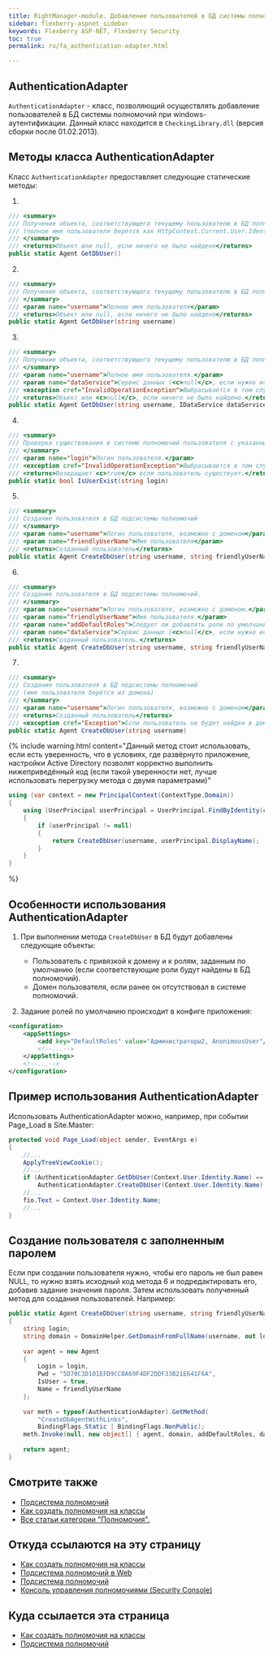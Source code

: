 ```yaml
---
title: RightManager-module. Добавление пользователей в БД системы полномочий при windows-аутентификации
sidebar: flexberry-aspnet_sidebar
keywords: Flexberry ASP-NET, Flexberry Security
toc: true
permalink: ru/fa_authentication-adapter.html

---
```


## AuthenticationAdapter

`AuthenticationAdapter` - класс, позволяющий осуществлять добавление пользователей в БД системы полномочий при windows-аутентификации.
Данный класс находится в `CheckingLibrary.dll` (версия сборки после 01.02.2013).

## Методы класса AuthenticationAdapter
Класс `AuthenticationAdapter` предоставляет следующие статические методы: 

1.

```cs
/// <summary>
/// Получение объекта, соответствующего текущему пользователю в БД полномочий
/// (полное имя пользователя берётся как HttpContext.Current.User.Identity.Name)
/// </summary>
/// <returns>Объект или null, если ничего не было найдено</returns>
public static Agent GetDbUser()
```
2. 

```cs
/// <summary>
/// Получение объекта, соответствующего текущему пользователю в БД полномочий
/// </summary>
/// <param name="username">Полное имя пользователя</param>
/// <returns>Объект или null, если ничего не было найдено</returns>
public static Agent GetDbUser(string username)
```

3.

```cs 
/// <summary>
/// Получение объекта, соответствующего текущему пользователю в БД полномочий.
/// </summary>
/// <param name="username">Полное имя пользователя.</param>
/// <param name="dataService">Сервис данных (<c>null</c>, если нужно использовать стандартный).</param>
/// <exception cref="InvalidOperationException">Выбрасывается в том случае, если в системе полномочий произошла ошибка.</exception>
/// <returns>Объект или <c>null</c>, если ничего не было найдено.</returns>
public static Agent GetDbUser(string username, IDataService dataService)
```

4.

```cs
/// <summary>
/// Проверка существования в системе полномочий пользователя с указанным логином.
/// </summary>
/// <param name="login">Логин пользователя.</param>
/// <exception cref="InvalidOperationException">Выбрасывается в том случае, если в системе полномочий произошла ошибка.</exception>
/// <returns>Возвращает <c>true</c> если пользователь существует.</returns>
public static bool IsUserExist(string login)
```

5.

```cs
/// <summary>
/// Создание пользователя в БД подсистемы полномочий
/// </summary>
/// <param name="username">Логин пользователя, возможно с доменом</param>
/// <param name="friendlyUserName">Имя пользователя</param>
/// <returns>Созданный пользователь</returns>
public static Agent CreateDbUser(string username, string friendlyUserName)
```

6.

```cs
/// <summary>
/// Создание пользователя в БД подсистемы полномочий.
/// </summary>
/// <param name="username">Логин пользователя, возможно с доменом.</param>
/// <param name="friendlyUserName">Имя пользователя.</param>
/// <param name="addDefaultRoles">Следует ли добавлять роли по умолчанию для создаваемого пользователя.</param>
/// <param name="dataService">Сервис данных (<c>null</c>, если нужно использовать стандартный).</param>
/// <returns>Созданный пользователь.</returns>
public static Agent CreateDbUser(string username, string friendlyUserName, bool addDefaultRoles, IDataService dataService)
```

7.

```cs
/// <summary>
/// Создание пользователя в БД подсистемы полномочий
/// (имя пользователя берётся из домена)
/// </summary>
/// <param name="username">Логин пользователя, возможно с доменом</param>
/// <returns>Созданный пользователь</returns>
/// <exception cref="Exception">Если пользователь не будет найден в домене, произойдёт исключительная ситуация</exception>
public static Agent CreateDbUser(string username)
```

{% include warning.html content="Данный метод стоит использовать, если есть уверенность, что в условиях, где развёрнуто приложение, настройки Active Directory позволят  корректно выполнить нижеприведённый код (если такой уверенности нет, лучше использовать перегрузку метода с двумя параметрами)"

```cs
using (var context = new PrincipalContext(ContextType.Domain))
{
	using (UserPrincipal userPrincipal = UserPrincipal.FindByIdentity(context, username))
	{
		if (userPrincipal != null)
		{
			return CreateDbUser(username, userPrincipal.DisplayName);
		}
	}
}
```

%}

## Особенности использования AuthenticationAdapter

1. При выполнении метода `CreateDbUser` в БД будут добавлены следующие объекты:

	+ Пользователь с привязкой к домену и к ролям, заданным по умолчанию (если соответствующие роли будут найдены в БД полномочий).
	+ Домен пользователя, если ранее он отсутствовал в системе полномочий.

2. Задание ролей по умолчанию происходит в конфиге приложения:

```xml
<configuration>
	<appSettings>
		<add key="DefaultRoles" value="Администраторы2, AnonimousUser"/>
		<!--...-->
	</appSettings>
	<!--...-->
</configuration>
```
## Пример использования AuthenticationAdapter

Использовать AuthenticationAdapter можно, например, при событии Page_Load в Site.Master:

```cs
protected void Page_Load(object sender, EventArgs e)
{
	//...
	ApplyTreeViewCookie();
	//...
	if (AuthenticationAdapter.GetDbUser(Context.User.Identity.Name) == null)
		AuthenticationAdapter.CreateDbUser(Context.User.Identity.Name);
	//...
	fio.Text = Context.User.Identity.Name;
	//...
}
```

## Создание пользователя с заполненным паролем

Если при создании пользователя нужно, чтобы его пароль не был равен NULL, то нужно взять исходный код метода 6 и подредактировать его, добавив задание значения пароля. Затем использовать полученный метод для создания пользователей. Например:

```cs
public static Agent CreateDbUser(string username, string friendlyUserName, bool addDefaultRoles, IDataService dataService)
{
    string login;
    string domain = DomainHelper.GetDomainFromFullName(username, out login);
 
    var agent = new Agent
    {
        Login = login,
        Pwd = "5D70C3D101EFD9CC0A69F4DF2DDF33B21E641F6A",
        IsUser = true,
        Name = friendlyUserName
    };
 
    var meth = typeof(AuthenticationAdapter).GetMethod(
        "CreateDbAgentWithLinks",
        BindingFlags.Static | BindingFlags.NonPublic);
    meth.Invoke(null, new object[] { agent, domain, addDefaultRoles, dataService });
 
    return agent;
}
```

## Смотрите также

* [Подсистема полномочий](efs_security.html)
* [Как создать полномочия на классы](fa_authority-to-classes.html)
* [Все статьи категории "Полномочия".]()

## Откуда ссылаются на эту страницу

* [Как создать полномочия на классы](fa_authority-to-classes.html)
* [Подсистема полномочий в Web]()
* [Подсистема полномочий](efs_security.html)
* [Консоль управления полномочиями (Security Console)](efs_security-console.html)

## Куда ссылается эта страница

* [Как создать полномочия на классы](fa_authority-to-classes.html)
* [Подсистема полномочий](efs_security.html)
